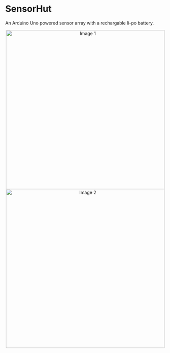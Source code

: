 # SensorHut
An Arduino Uno powered sensor array with a rechargable li-po battery.

<p align="center">
  <img src="https://github.com/AndreiBertescu/SensorHut/assets/126001291/dd75fdbe-2ac5-4cdf-b565-bf0fa5709cc7" width="500" alt="Image 1">
  <img src="https://github.com/AndreiBertescu/SensorHut/assets/126001291/520b7183-37d1-44b8-b051-6cda2a163015" width="500" alt="Image 2">
</p>
